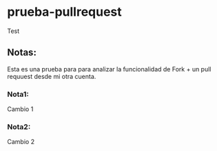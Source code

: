 # prueba-pullrequest
Test

## Notas:
Esta es una prueba para para analizar la funcionalidad de Fork + un pull requuest desde mi otra cuenta.

### Nota1:
Cambio 1

### Nota2:
Cambio 2
